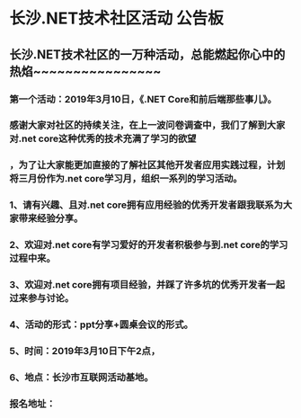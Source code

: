 # 长沙.NET技术社区活动 公告板
## 长沙.NET技术社区的一万种活动，总能燃起你心中的热焰~~~~~~~~~~~~~~~~  
### 第一个活动：2019年3月10日，《.NET Core和前后端那些事儿》。  
### 感谢大家对社区的持续关注，在上一波问卷调查中，我们了解到大家对.net core这种优秀的技术充满了学习的欲望 
### ，为了让大家能更加直接的了解社区其他开发者应用实践过程，计划将三月份作为.net core学习月，组织一系列的学习活动。  
### 1、请有兴趣、且对.net core拥有应用经验的优秀开发者跟我联系为大家带来经验分享。  
### 2、欢迎对.net core有学习爱好的开发者积极参与到.net core的学习过程中来。  
### 3、欢迎对.net core拥有项目经验，并踩了许多坑的优秀开发者一起过来参与讨论。 
### 4、活动的形式：ppt分享+圆桌会议的形式。 
### 5、时间：2019年3月10日下午2点， 
### 6、地点：长沙市互联网活动基地。 
### 报名地址： 
